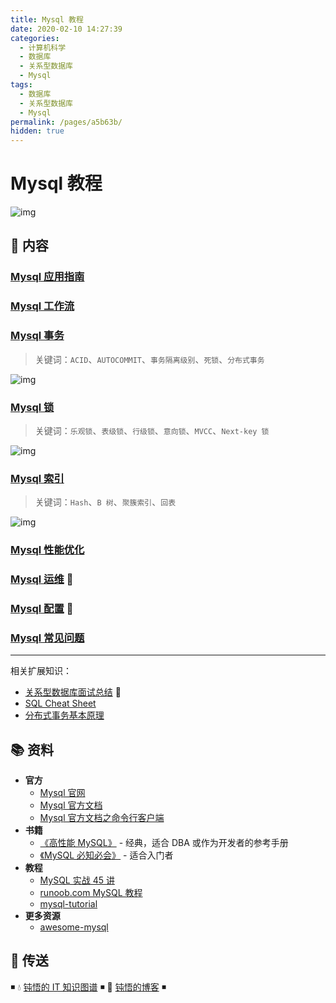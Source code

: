 ```yaml
---
title: Mysql 教程
date: 2020-02-10 14:27:39
categories:
  - 计算机科学
  - 数据库
  - 关系型数据库
  - Mysql
tags:
  - 数据库
  - 关系型数据库
  - Mysql
permalink: /pages/a5b63b/
hidden: true
---
```


# Mysql 教程

![img](https://raw.githubusercontent.com/dunwu/images/dev/snap/20200716103611.png)

## 📖 内容

### [Mysql 应用指南](01.Mysql应用指南.md)

### [Mysql 工作流](02.MySQL工作流.md)

### [Mysql 事务](03.Mysql事务.md)

> 关键词：`ACID`、`AUTOCOMMIT`、`事务隔离级别`、`死锁`、`分布式事务`

![img](https://raw.githubusercontent.com/dunwu/images/dev/snap/20200716074533.png)

### [Mysql 锁](04.Mysql锁.md)

> 关键词：`乐观锁`、`表级锁`、`行级锁`、`意向锁`、`MVCC`、`Next-key 锁`

![img](https://raw.githubusercontent.com/dunwu/images/dev/snap/20200716064947.png)

### [Mysql 索引](05.Mysql索引.md)

> 关键词：`Hash`、`B 树`、`聚簇索引`、`回表`

![img](https://raw.githubusercontent.com/dunwu/images/dev/snap/20200715172009.png)

### [Mysql 性能优化](06.Mysql性能优化.md)

### [Mysql 运维](20.Mysql运维.md) 🔨

### [Mysql 配置](21.Mysql配置.md) 🔨

### [Mysql 常见问题](99.Mysql常见问题)

---

相关扩展知识：

- [关系型数据库面试总结](https://github.com/dunwu/db-tutorial/blob/master/docs/sql/sql-interview.md) 💯
- [SQL Cheat Sheet](https://github.com/dunwu/db-tutorial/blob/master/docs/sql/sql-cheat-sheet.md)
- [分布式事务基本原理](https://github.com/dunwu/blog/blob/master/source/_posts/theory/distributed-transaction.md)

## 📚 资料

- **官方**
  - [Mysql 官网](https://www.mysql.com/)
  - [Mysql 官方文档](https://dev.mysql.com/doc/)
  - [Mysql 官方文档之命令行客户端](https://dev.mysql.com/doc/refman/8.0/en/mysql.html)
- **书籍**
  - [《高性能 MySQL》](https://book.douban.com/subject/23008813/) - 经典，适合 DBA 或作为开发者的参考手册
  - [《MySQL 必知必会》](https://book.douban.com/subject/3354490/) - 适合入门者
- **教程**
  - [MySQL 实战 45 讲](https://time.geekbang.org/column/intro/139)
  - [runoob.com MySQL 教程](http://www.runoob.com/mysql/mysql-tutorial.html)
  - [mysql-tutorial](https://github.com/jaywcjlove/mysql-tutorial)
- **更多资源**
  - [awesome-mysql](https://github.com/jobbole/awesome-mysql-cn)

## 🚪 传送

◾ 💧 [钝悟的 IT 知识图谱](https://dunwu.github.io/waterdrop/) ◾ 🎯 [钝悟的博客](https://dunwu.github.io/blog/) ◾
